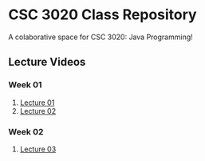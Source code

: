 # CSC 3020 Class Repository

A colaborative space for CSC 3020: Java Programming!

## Lecture Videos

### Week 01

1. [Lecture 01](https://www.youtube.com/watch?v=cyy-N56GGDg&feature=youtu.be)
1. [Lecture 02](https://www.youtube.com/watch?v=NMc11n6eFKs&feature=youtu.be)

### Week 02

1. [Lecture 03](https://www.youtube.com/watch?v=yvQhRJXOQjM&feature=youtu.be)
